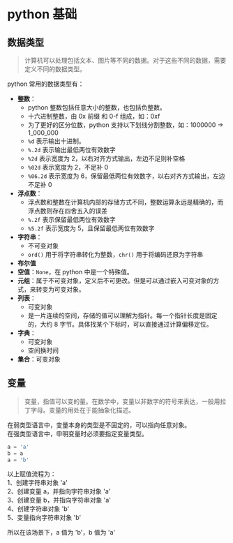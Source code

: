 # python 基础

## 数据类型
> 计算机可以处理包括文本、图片等不同的数据。对于这些不同的数据，需要定义不同的数据类型。

python 常用的数据类型有：
* **整数**：
    * python 整数包括任意大小的整数，也包括负整数。
    * 十六进制整数，由 0x 前缀 和 0-f 组成，如：0xf
    * 为了更好的区分位数，python 支持以下划线分割整数，如：1000000 -> 1_000_000
    * `%d` 表示输出十进制。
    * `%.2d` 表示输出最低两位有效数字
    * `%2d` 表示宽度为 2，以右对齐方式输出，左边不足则补空格
    * `%02d` 表示宽度为 2，不足补 0
    * `%06.2d` 表示宽度为 6，保留最低两位有效数字，以右对齐方式输出，左边不足补 0
* **浮点数**：
    * 浮点数和整数在计算机内部的存储方式不同，整数运算永远是精确的，而浮点数则存在四舍五入的误差
    * `%.2f` 表示保留最低两位有效数字
    * `%5.2f` 表示宽度为 5，且保留最低两位有效数字
* **字符串**：
    * 不可变对象
    * `ord()` 用于将字符串转化为整数，`chr()` 用于将编码还原为字符串
* **布尔值**
* **空值**：`None`，在 python 中是一个特殊值。
* **元组**：属于不可变对象，定义后不可更改。但是可以通过嵌入可变对象的方式，来转变为可变对象。
* **列表**：
    * 可变对象
    * 是一片连续的空间，存储的值可以理解为指针。每一个指针长度是固定的，大约 8 字节。具体找某个下标时，可以直接通过计算偏移定位。
* **字典**：
    * 可变对象
    * 空间换时间
* **集合**：可变对象


## 变量
> 变量，指值可以变的量。在数学中，变量以非数字的符号来表达，一般用拉丁字母。变量的用处在于能抽象化描述。

在弱类型语言中，变量本身的类型是不固定的，可以指向任意对象。  
在强类型语言中，申明变量时必须要指定变量类型。

```python title='变量赋值'
a = 'a'
b = a
a = 'b'
```
以上赋值流程为：  
1、创建字符串对象 'a'  
2、创建变量 a，并指向字符串对象 'a'  
3、创建变量 b，并指向字符串对象 'a'  
4、创建字符串对象 'b'  
5、变量指向字符串对象 'b'

所以在该场景下，a 值为 'b'，b 值为 'a'

